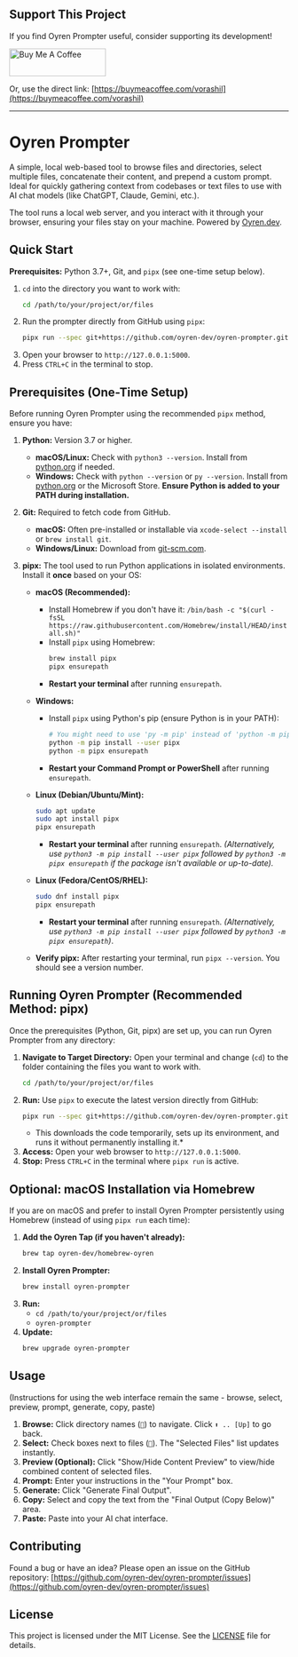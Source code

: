 ## Support This Project

If you find Oyren Prompter useful, consider supporting its development!

<a href="https://buymeacoffee.com/vorashil" target="_blank">
  <img src="https://cdn.buymeacoffee.com/buttons/v2/default-yellow.png" alt="Buy Me A Coffee" style="height: 50px !important;width: 174px !important;" >
</a>

Or, use the direct link: [https://buymeacoffee.com/vorashil](https://buymeacoffee.com/vorashil)

---

# Oyren Prompter

A simple, local web-based tool to browse files and directories, select multiple files, concatenate their content, and prepend a custom prompt. Ideal for quickly gathering context from codebases or text files to use with AI chat models (like ChatGPT, Claude, Gemini, etc.).

The tool runs a local web server, and you interact with it through your browser, ensuring your files stay on your machine. Powered by [Oyren.dev](https://oyren.dev).

## Quick Start

**Prerequisites:** Python 3.7+, Git, and `pipx` (see one-time setup below).

1.  `cd` into the directory you want to work with:
    ```bash
    cd /path/to/your/project/or/files
    ```
2.  Run the prompter directly from GitHub using `pipx`:
    ```bash
    pipx run --spec git+https://github.com/oyren-dev/oyren-prompter.git oyren-prompter
    ```
3.  Open your browser to `http://127.0.0.1:5000`.
4.  Press `CTRL+C` in the terminal to stop.

## Prerequisites (One-Time Setup)

Before running Oyren Prompter using the recommended `pipx` method, ensure you have:

1.  **Python:** Version 3.7 or higher.
    *   **macOS/Linux:** Check with `python3 --version`. Install from [python.org](https://www.python.org/) if needed.
    *   **Windows:** Check with `python --version` or `py --version`. Install from [python.org](https://www.python.org/) or the Microsoft Store. **Ensure Python is added to your PATH during installation.**
2.  **Git:** Required to fetch code from GitHub.
    *   **macOS:** Often pre-installed or installable via `xcode-select --install` or `brew install git`.
    *   **Windows/Linux:** Download from [git-scm.com](https://git-scm.com/).
3.  **pipx:** The tool used to run Python applications in isolated environments. Install it **once** based on your OS:

    *   **macOS (Recommended):**
        *   Install Homebrew if you don't have it: `/bin/bash -c "$(curl -fsSL https://raw.githubusercontent.com/Homebrew/install/HEAD/install.sh)"`
        *   Install `pipx` using Homebrew:
            ```bash
            brew install pipx
            pipx ensurepath
            ```
        *   **Restart your terminal** after running `ensurepath`.

    *   **Windows:**
        *   Install `pipx` using Python's pip (ensure Python is in your PATH):
            ```bash
            # You might need to use 'py -m pip' instead of 'python -m pip'
            python -m pip install --user pipx
            python -m pipx ensurepath
            ```
        *   **Restart your Command Prompt or PowerShell** after running `ensurepath`.

    *   **Linux (Debian/Ubuntu/Mint):**
        ```bash
        sudo apt update
        sudo apt install pipx
        pipx ensurepath
        ```
        *   **Restart your terminal** after running `ensurepath`. *(Alternatively, use `python3 -m pip install --user pipx` followed by `python3 -m pipx ensurepath` if the package isn't available or up-to-date).*

    *   **Linux (Fedora/CentOS/RHEL):**
        ```bash
        sudo dnf install pipx
        pipx ensurepath
        ```
        *   **Restart your terminal** after running `ensurepath`. *(Alternatively, use `python3 -m pip install --user pipx` followed by `python3 -m pipx ensurepath`)*.

    *   **Verify pipx:** After restarting your terminal, run `pipx --version`. You should see a version number.

## Running Oyren Prompter (Recommended Method: pipx)

Once the prerequisites (Python, Git, pipx) are set up, you can run Oyren Prompter from any directory:

1.  **Navigate to Target Directory:** Open your terminal and change (`cd`) to the folder containing the files you want to work with.
    ```bash
    cd /path/to/your/project/or/files
    ```
2.  **Run:** Use `pipx` to execute the latest version directly from GitHub:
    ```bash
    pipx run --spec git+https://github.com/oyren-dev/oyren-prompter.git oyren-prompter
    ```
    *   This downloads the code temporarily, sets up its environment, and runs it without permanently installing it.*
3.  **Access:** Open your web browser to `http://127.0.0.1:5000`.
4.  **Stop:** Press `CTRL+C` in the terminal where `pipx run` is active.

## Optional: macOS Installation via Homebrew

If you are on macOS and prefer to install Oyren Prompter persistently using Homebrew (instead of using `pipx run` each time):

1.  **Add the Oyren Tap (if you haven't already):**
    ```bash
    brew tap oyren-dev/homebrew-oyren
    ```
2.  **Install Oyren Prompter:**
    ```bash
    brew install oyren-prompter
    ```
3.  **Run:**
    *   `cd /path/to/your/project/or/files`
    *   `oyren-prompter`
4.  **Update:**
    ```bash
    brew upgrade oyren-prompter
    ```

## Usage

(Instructions for using the web interface remain the same - browse, select, preview, prompt, generate, copy, paste)

1.  **Browse:** Click directory names (`📁`) to navigate. Click `⬆️ .. [Up]` to go back.
2.  **Select:** Check boxes next to files (`📄`). The "Selected Files" list updates instantly.
3.  **Preview (Optional):** Click "Show/Hide Content Preview" to view/hide combined content of selected files.
4.  **Prompt:** Enter your instructions in the "Your Prompt" box.
5.  **Generate:** Click "Generate Final Output".
6.  **Copy:** Select and copy the text from the "Final Output (Copy Below)" area.
7.  **Paste:** Paste into your AI chat interface.

## Contributing

Found a bug or have an idea? Please open an issue on the GitHub repository:
[https://github.com/oyren-dev/oyren-prompter/issues](https://github.com/oyren-dev/oyren-prompter/issues)

## License

This project is licensed under the MIT License. See the [LICENSE](https://github.com/oyren-dev/oyren-prompter/blob/main/LICENSE) file for details.